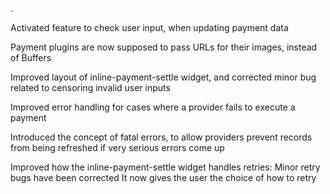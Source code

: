 .

Activated feature to check user input, when updating payment data

Payment plugins are now supposed to pass URLs for their images, instead of Buffers

Improved layout of inline-payment-settle widget, and corrected minor bug related to censoring invalid user inputs

Improved error handling for cases where a provider fails to execute a payment

Introduced the concept of fatal errors, to allow providers prevent records from being refreshed if very serious errors come up

Improved how the inline-payment-settle widget handles retries:
    Minor retry bugs have been corrected
    It now gives the user the choice of how to retry